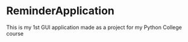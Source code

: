 # ReminderApplication
This is my 1st GUI application made as a project for my Python College course
